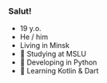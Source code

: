 ### Salut!

- 19 y.o.
- He / him
- Living in Minsk
- 🌿 Studying at MSLU
- 🌊 Developing in Python
- 🌌 Learning Kotlin & Dart

<!--
**alexaucafe/alexaucafe** is a ✨ _special_ ✨ repository because its `README.md` (this file) appears on your GitHub profile.

Here are some ideas to get you started:

- 🔭 I’m currently working on ...
- 🌱 I’m currently learning ...
- 👯 I’m looking to collaborate on ...
- 🤔 I’m looking for help with ...
- 💬 Ask me about ...
- 📫 How to reach me: ...
- 😄 Pronouns: ...
- ⚡ Fun fact: ...
-->
